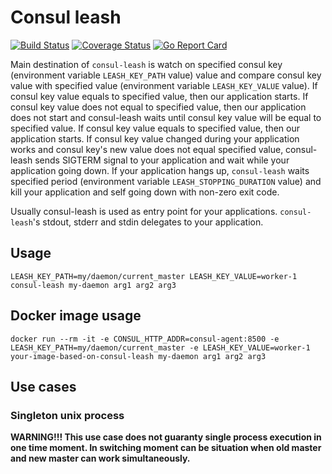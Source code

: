 # Consul leash

[![Build Status](https://travis-ci.org/kimmelserj/consul-leash.svg?branch=master)](https://travis-ci.org/kimmelserj/consul-leash)
[![Coverage Status](https://coveralls.io/repos/github/kimmelserj/consul-leash/badge.svg?branch=master)](https://coveralls.io/github/kimmelserj/consul-leash?branch=master)
[![Go Report Card](https://goreportcard.com/badge/github.com/kimmelserj/consul-leash)](https://goreportcard.com/report/github.com/kimmelserj/consul-leash)

Main destination of `consul-leash` is watch on specified consul key (environment variable `LEASH_KEY_PATH` value) value and compare consul key value with specified value (environment variable `LEASH_KEY_VALUE` value). If consul key value equals to specified value, then our application starts. If consul key value does not equal to specified value, then our application does not start and consul-leash waits until consul key value will be equal to specified value. If consul key value equals to specified value, then our application starts. If consul key value changed during your application works and consul key's new value does not equal specified value, consul-leash sends SIGTERM signal to your application and wait while your application going down. If your application hangs up, `consul-leash` waits specified period (environment variable `LEASH_STOPPING_DURATION` value) and kill your application and self going down with non-zero exit code.

Usually consul-leash is used as entry point for your applications. `consul-leash`'s stdout, stderr and stdin delegates to your application.

## Usage

    LEASH_KEY_PATH=my/daemon/current_master LEASH_KEY_VALUE=worker-1 consul-leash my-daemon arg1 arg2 arg3

## Docker image usage

    docker run --rm -it -e CONSUL_HTTP_ADDR=consul-agent:8500 -e LEASH_KEY_PATH=my/daemon/current_master -e LEASH_KEY_VALUE=worker-1 your-image-based-on-consul-leash my-daemon arg1 arg2 arg3

## Use cases

### Singleton unix process

**WARNING!!! This use case does not guaranty single process execution in one time moment. In switching moment can be situation when old master and new master can work simultaneously.** 
